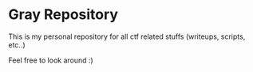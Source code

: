 # Gray Repository

This is my personal repository for all ctf related stuffs (writeups, scripts, etc..)

Feel free to look around :)